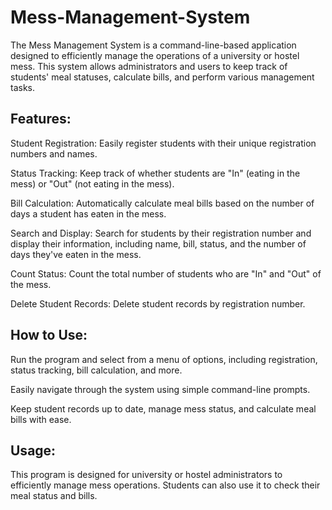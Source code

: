 # Mess-Management-System
The Mess Management System is a command-line-based application designed to efficiently manage the operations of a university or hostel mess. This system allows administrators and users to keep track of students' meal statuses, calculate bills, and perform various management tasks.

## Features:
Student Registration: Easily register students with their unique registration numbers and names.

Status Tracking: Keep track of whether students are "In" (eating in the mess) or "Out" (not eating in the mess).

Bill Calculation: Automatically calculate meal bills based on the number of days a student has eaten in the mess.

Search and Display: Search for students by their registration number and display their information, including name, bill, status, and the number of days they've eaten in the mess.

Count Status: Count the total number of students who are "In" and "Out" of the mess.

Delete Student Records: Delete student records by registration number.

## How to Use:
Run the program and select from a menu of options, including registration, status tracking, bill calculation, and more.

Easily navigate through the system using simple command-line prompts.

Keep student records up to date, manage mess status, and calculate meal bills with ease.

## Usage:
This program is designed for university or hostel administrators to efficiently manage mess operations. Students can also use it to check their meal status and bills.
